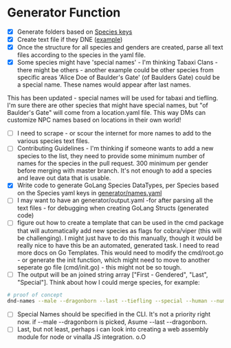 # Generator Function

 - [x] Generate folders based on [Species keys](https://github.com/audstanley/DnD-Name-Generator-Binary/blob/main/generator/names.yaml)
 - [x] Create text file if they DNE ([example](https://github.com/audstanley/DnD-Name-Generator-Binary/blob/main/generator/Aarakocra/Aarakocra-MaleFirst.txt))
 - [x] Once the structure for all species and genders are created, parse all text files according to the species in the yaml file.
 - [x] Some species might have 'special names' - I'm thinking Tabaxi Clans - there might be others - another example could be other species from specific areas 'Alice Doe of Baulder's Gate' (of Baulders Gate) could be a special name. These names would appear after last names.

This has been updated - special names will be used for tabaxi and tiefling. I'm sure there are other species that might have special names, but "of Baulder's Gate" will come from a location.yaml file. This way DMs can customize NPC names based on locations in their own world!

 - [ ] I need to scrape - or scour the internet for more names to add to the various species text files.
 - [ ] Contributing Guidelines - I'm thinking if someone wants to add a new species to the list, they need to provide some minimum number of names for the species in the pull request. 300 minimum per gender before merging with master branch. It's not enough to add a species and leave out data that is usable.
 - [x] Write code to generate GoLang Species DataTypes, per Species based on the Species yaml keys in [generator/names.yaml](https://github.com/audstanley/DnD-Name-Generator-Binary/blob/main/generator/names.yaml)
 - [ ] I may want to have an generator/output.yaml  -for after parsing all the text files - for debugging when creating GoLang Structs (generated code)
 - [ ] figure out how to create a template that can be used in the cmd package that will automatically add new species as flags for cobra/viper (this will be challenging). I might just have to do this manually, though it would be really nice to have this be an automated, generated task. I need to read more docs on Go Templates. This would need to modify the cmd/root.go - or generate the init function, which might need to move to another seperate go file (cmd/init.go) - this might not be so tough.
 - [ ] The output will be an joined string array ["First - Gendered", "Last", "Special"]. Think about how I could merge species, for example:

 ```bash
 # proof of concept
 dnd-names --male --dragonborn --last --tiefling --special --human --number 20;
```

- [ ] Special Names should be specified in the CLI. It's not a priority right now. if --male --dragonborn is picked, Asume --last --dragonborn.
- [ ] Last, but not least, perhaps i can look into creating a web assembly module for node or vinalla JS integration. o.O